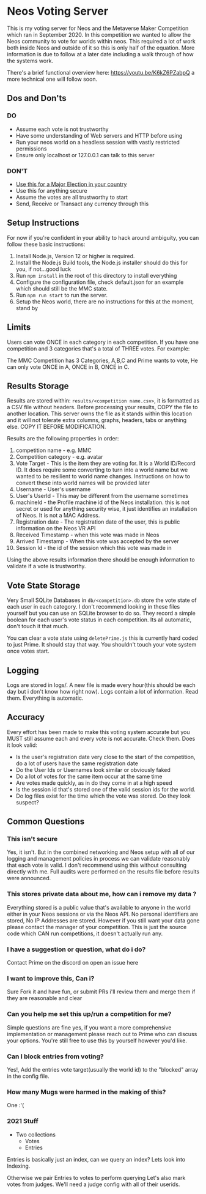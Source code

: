 # Neos Voting Server

This is my voting server for Neos and the Metaverse Maker Competition which ran in September 2020. In this competition we wanted to allow the Neos community to vote for worlds within neos. This required a lot of work both inside Neos and outside of it so this is only half of the equation. More information is due to follow at a later date including a walk through of how the systems work.

There's a brief functional overview here: https://youtu.be/K6kZ6PZabpQ a more technical one will follow soon.

## Dos and Don'ts

### DO

- Assume each vote is not trustworthy
- Have some understanding of Web servers and HTTP before using
- Run your neos world on a headless session with vastly restricted permissions
- Ensure only localhost or 127.0.0.1 can talk to this server

### DON'T

- [Use this for a Major Election in your country](https://www.youtube.com/watch?v=LkH2r-sNjQs)
- Use this for anything secure
- Assume the votes are all trustworthy to start
- Send, Receive or Transact any currency through this

## Setup Instructions

For now if you're confident in your ability to hack around ambiguity, you can follow these basic instructions:

1. Install Node.js, Version 12 or higher is required.
2. Install the Node.js Build tools, the Node.js installer should do this for you, if not...good luck
3. Run `npm install` in the root of this directory to install everything
4. Configure the configuration file, check default.json for an example which should still be the MMC state.
5. Run `npm run start` to run the server.
6. Setup the Neos world, there are no instructions for this at the moment, stand by

## Limits

Users can vote ONCE in each category in each competition. If you have one competition and 3 categories that's a total of THREE votes. For example:

The MMC Competition has 3 Categories, A,B,C and Prime wants to vote, He can only vote ONCE in A, ONCE in B, ONCE in C.

## Results Storage

Results are stored within: `results/<competition name.csv>`, it is formatted as a CSV file without headers. Before processing your results, COPY the file to another location. This server owns the file as it stands within this location and it will not tolerate extra columns, graphs, headers, tabs or anything else. COPY IT BEFORE MODIFICATION.

Results are the following properties in order:

1. competition name - e.g. MMC
2. Competition category - e.g. avatar
3. Vote Target - This is the item they are voting for. It is a World ID/Record ID. It does require some converting to turn into a world name but we wanted to be resilient to world name changes. Instructions on how to convert these into world names will be provided later
4. Username - User's username
5. User's UserId - This may be different from the username sometimes
6. machineId - the Profile machine id of the Neos installation. this is not secret or used for anything security wise, it just identifies an installation of Neos. It is not a MAC Address.
7. Registration date - The registration date of the user, this is public information on the Neos VR API
8. Received Timestamp - when this vote was made in Neos
9. Arrived Timestamp - When this vote was accepted by the server
10. Session Id - the id of the session which this vote was made in

Using the above results information there should be enough information to validate if a vote is trustworthy.

## Vote State Storage

Very Small SQLite Databases in `db/<competition>.db` store the vote state of each user in each category. I don't recommend looking in these files yourself but you can use an SQLite browser to do so. They record a simple boolean for each user's vote status in each competition. Its all automatic, don't touch it that much.

You can clear a vote state using `deletePrime.js` this is currently hard coded to just Prime. It should stay that way. You shouldn't touch your vote system once votes start.

## Logging

Logs are stored in logs/. A new file is made every hour(this should be each day but i don't know how right now). Logs contain a lot of information. Read them. Everything is automatic.

## Accuracy

Every effort has been made to make this voting system accurate but you MUST still assume each and every vote is not accurate. Check them. Does it look valid:

- Is the user's registration date very close to the start of the competition, do a lot of users have the same registration date
- Do the User Ids or Usernames look similar or obviously faked
- Do a lot of votes for the same item occur at the same time
- Are votes made quickly, as in do they come in at a high speed
- Is the session id that's stored one of the valid session ids for the world.
- Do log files exist for the time which the vote was stored. Do they look suspect?

## Common Questions

### This isn't secure

Yes, it isn't. But in the combined networking and Neos setup with all of our logging and management policies in process we can validate reasonably that each vote is valid. I don't recommend using this without consulting directly with me. Full audits were performed on the results file before results were announced.

### This stores private data about me, how can i remove my data ?

Everything stored is a public value that's available to anyone in the world either in your Neos sessions or via the Neos API. No personal identifiers are stored, No IP Addresses are stored. However if you still want your data gone please contact the manager of your competition. This is just the source code which CAN run competitions, it doesn't actually run any.

### I have a suggestion or question, what do i do?

Contact Prime on the discord on open an issue here

### I want to improve this, Can i?

Sure Fork it and have fun, or submit PRs i'll review them and merge them if they are reasonable and clear

### Can you help me set this up/run a competition for me?

Simple questions are fine yes, if you want a more comprehensive implementation or management please reach out to Prime who can discuss your options. You're still free to use this by yourself however you'd like.

### Can I block entries from voting?

Yes!, Add the entries vote target(usually the world id) to the "blocked" array in the config file.

### How many Mugs were harmed in the making of this?

One :'(

### 2021 Stuff

- Two collections
  - Votes
  - Entries

Entries is basically just an index, can we query an index?
Lets look into Indexing.

Otherwise we pair Entries to votes to perform querying
Let's also mark votes from judges.
We'll need a judge config with all of their userids.
